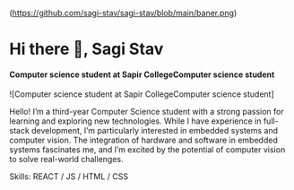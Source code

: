 (https://github.com/sagi-stav/sagi-stav/blob/main/baner.png)
# Hi there 👋, Sagi Stav
#### Computer science student at Sapir CollegeComputer science student
![Computer science student at Sapir CollegeComputer science student]

Hello! I’m a third-year Computer Science student with a strong passion for learning and exploring new technologies. While I have experience in full-stack development, I’m particularly interested in embedded systems and computer vision. The integration of hardware and software in embedded systems fascinates me, and I’m excited by the potential of computer vision to solve real-world challenges.

Skills: REACT / JS / HTML / CSS
